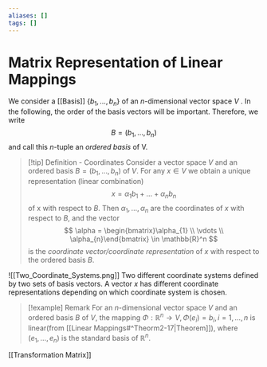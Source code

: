 ```yaml
---
aliases: []
tags: []
---
```


# Matrix Representation of Linear Mappings

We consider a [[Basis]] $\{b_{1}, \dots , b_n\}$ of an $n$-dimensional vector space $V$ . In the
following, the order of the basis vectors will be important. Therefore, we
write
$$
B = (b_{1}, \dots,b_{n})
$$
and call this $n$-tuple an *ordered basis* of V.

>[!tip] Definition - Coordinates
>Consider a vector space $V$ and an ordered basis $B=(b_{1},\dots ,b_{n})$ of $V$. For any $x \in V$ we obtain a unique representation (linear combination)
>$$
>x = \alpha_{1}b_{1} +\dots + \alpha_{n}b_{n}
>$$
>of x with respect to $B$. Then $\alpha_{1},\dots ,\alpha_{n}$ are the coordinates of $x$ with respect to $B$, and the vector
>$$
>\alpha = \begin{bmatrix}\alpha_{1} \\ \vdots \\ \alpha_{n}\end{bmatrix} \in \mathbb{R}^n
>$$
>is the *coordinate vector/coordinate representation* of $x$ with respect to the ordered basis $B$.

![[Two_Coordinate_Systems.png]]
Two different coordinate systems defined by two sets of basis vectors. A vector $x$ has different coordinate representations depending on which coordinate system is chosen.

>[!example] Remark
>For an $n$-dimensional vector space $V$ and an ordered basis $B$ of $V$, the mapping $\Phi: \mathbb{R}^{n}\rightarrow V, \Phi(e_{i}) = b_{i}, i = 1, \dots ,n$ is linear(from [[Linear Mappings#^Theorm2-17|Theorem]]), where $(e_{1}, \dots , e_{n})$ is the standard basis of $\mathbb{R}^n$.

[[Transformation Matrix]]
